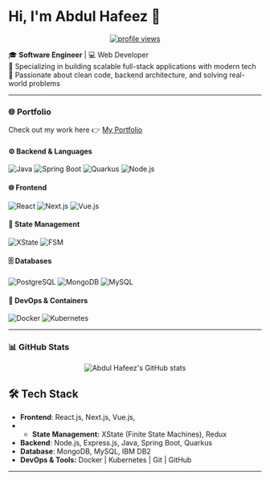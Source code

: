 # Hi, I'm Abdul Hafeez 👋

<p align="center">
  <a href="https://github.com/abdul-hafeez12">
    <img src="https://komarev.com/ghpvc/?username=abdul-hafeez12&style=flat-square&color=blue" alt="profile views" />
  </a>
</p>

🎓 **Software Engineer** | 💻 Web Developer  
🔧 Specializing in building scalable full-stack applications with modern tech  
🚀 Passionate about clean code, backend architecture, and solving real-world problems

---

### 🌐 Portfolio
Check out my work here 👉 [My Portfolio](https://abdulhafeez-porfolio-gold.vercel.app/)

#### ⚙️ Backend & Languages
![Java](https://img.shields.io/badge/Java-ED8B00?style=flat-square&logo=openjdk&logoColor=white)
![Spring Boot](https://img.shields.io/badge/Spring_Boot-6DB33F?style=flat-square&logo=spring-boot&logoColor=white)
![Quarkus](https://img.shields.io/badge/Quarkus-4695EB?style=flat-square&logo=quarkus&logoColor=white)
![Node.js](https://img.shields.io/badge/Node.js-339933?style=flat-square&logo=node.js&logoColor=white)

#### 🌐 Frontend
![React](https://img.shields.io/badge/React-20232A?style=flat-square&logo=react&logoColor=61DAFB)
![Next.js](https://img.shields.io/badge/Next.js-000000?style=flat-square&logo=next.js&logoColor=white)
![Vue.js](https://img.shields.io/badge/Vue.js-4FC08D?style=flat-square&logo=vue.js&logoColor=white)

#### 🧠 State Management
![XState](https://img.shields.io/badge/XState-3C3C3C?style=flat-square&logo=xstate&logoColor=white)
![FSM](https://img.shields.io/badge/FSM-DDB892?style=flat-square)

#### 🗄️ Databases
![PostgreSQL](https://img.shields.io/badge/PostgreSQL-4169E1?style=flat-square&logo=postgresql&logoColor=white)
![MongoDB](https://img.shields.io/badge/MongoDB-47A248?style=flat-square&logo=mongodb&logoColor=white)
![MySQL](https://img.shields.io/badge/MySQL-005C84?style=flat-square&logo=mysql&logoColor=white)

#### 🐳 DevOps & Containers
![Docker](https://img.shields.io/badge/Docker-2496ED?style=flat-square&logo=docker&logoColor=white)
![Kubernetes](https://img.shields.io/badge/Kubernetes-326CE5?style=flat-square&logo=kubernetes&logoColor=white)

---

### 📊 GitHub Stats
<p align="center">
  <img src="https://github-readme-stats.vercel.app/api?username=abdul-hafeez12&show_icons=true&theme=radical" alt="Abdul Hafeez's GitHub stats" />
</p>

## 🛠 Tech Stack
- **Frontend**: React.js, Next.js, Vue.js,
- - **State Management:** XState (Finite State Machines), Redux  
- **Backend**: Node.js, Express.js, Java, Spring Boot, Quarkus
- **Database**: MongoDB, MySQL, IBM DB2
- **DevOps & Tools:** Docker | Kubernetes | Git | GitHub


---


